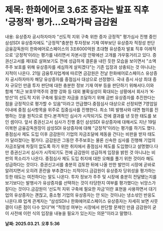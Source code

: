 # **제목: 한화에어로 3.6조 증자는 발표 직후 '긍정적' 평가…오락가락 금감원**

  내용: 유상증자 공시하자마자 "선도적 지위 구축 위한 증자 긍정적" 평가심사 진행 중인 삼성SDI 유상증자에도 "긍정적"충분한 투자정보 기재 여부보단 유상증자 적정성 판단금융감독원이 한화에어로스페이스의 3조6000억원 초대형 유상증자 발표 직후 이례적으로 ‘긍정적’이라는 평가를 내리면서 자본시장 안팎에선 고개를 갸우뚱거리고 있다. 증권신고서를 제대로 살펴보기도 전에 성급하게 결론을 내린 듯한 모습을 보이면서 "소액주주 보호를 위해 유상증자를 세심하게 살피겠다"는 기존 입장과 상충되는 것 아니냐는 지적이 나온다. 21일 금융투자업계에 따르면 금감원은 전날 한화에어로스페이스 유상증자 공시하자마자 해당 유상증자를 중점심사 대상으로 선정했다. 국내 증시 사상 최대 증자 규모인 만큼 투자 판단에 대한 충분한 정보 기재 여부 등을 판단하기 위해서다.이와 함께 “최근 보호무역주의 경향 강화 등 대외 불확실성이 확대되는 상황에서 회사가 ’K-방산‘의 선도적 지위 구축에 필요한 자금을 조달하기 위해 금번 유상증자를 추진한다는 점을 긍정적으로 평가할 수 있음”이라고 언급했다.중점심사 대상으로 선정되면 7영업일 이내에 중점 심사항목을 위주로 집중심사를 진행한다. 최소 1회 발행사와 대면 협의를 진행하는 것을 원칙으로 한다.본격적인 심사가 시작되기도 전에 결과를 낸 듯한 태도를 보인 셈이다. 앞서 증권신고서 심사가 진행 중인 삼성SDI 유상증자에 대해서도 지난 19일 이복현 금융감독원장이 삼성SDI 유상증자에 대해 “긍정적”이라는 평가를 하기도 했다.중점심사 제도 도입 이후 금감원이 기업의 자금조달에 제동을 건다는 비판을 받자 태도가 달라졌다는 평가다. 금감원은 그동안 주주보호는 물론 신속한 심사를 진행해 기업의 자금조달에 차질이 없도록 하기 위한 취지에서 중점심사 제도를 도입했다고 설명했다.다만 증권신고서 심사가 시작되기도 전에 금감원이 성급하게 입장을 밝힌 것 아니냐는 비판의 목소리가 나온다. 중점심사 제도 도입 취지에 대한 오해를 풀기 위한 것이라 해도 성급하다는 것이다. 증권신고서를 충분히 검토한 뒤에 나올 만한 발언이 시장에 곧바로 알려지면서 오히려 혼란을 부추겼다는 지적이다.금감원이 유상증자 당위성을 평가하는 듯한 태도는 여전하다는 말도 나온다. 투자 정보가 주주 및 시장에 충분히 전달됐는지를 보기보다는 발행사가 유상증자를 선택하는 것이 타당한지 여부를 평가했다는 뉘앙스가 짙다는 것이다.금감원이 ‘선도적 지위 구축에 필요한 자금’이란 표현을 사용하면서 대기업의 유상증자는 괜찮고, 중소형 기업의 유상증자는 안 되는 것이냐는 냉소섞인 반응도 나온다.IB 업계 관계자는 “삼성SDI나 한화에어로스페이스 유상증자는 자세히 보면 사뭇 결이 다른 점이 다수 있다”며 “적정성 여부는 시장에서 판단할 문제인 만큼 금감원이 굳이 사전에 이런 식의 입장을 내놓을 필요가 있는지는 의문”이라고 말했다.

  **날짜: 2025.03.21. 오후 5:36**